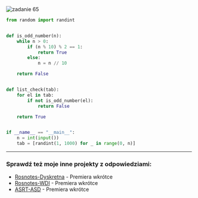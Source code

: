 <picture>
  <source srcset="../../srt/zbior_zadan/65.png" media="(prefers-color-scheme: light)">
  <source srcset="../../srt/zbior_zadan/black_65.png" media="(prefers-color-scheme: dark)">
  <img src="../../srt/zbior_zadan/black_65.png" alt="zadanie 65">
</picture>

```python
from random import randint


def is_odd_number(n):
    while n > 0:
        if (n % 10) % 2 == 1:
            return True
        else:
            n = n // 10

    return False


def list_check(tab):
    for el in tab:
        if not is_odd_number(el):
            return False

    return True


if __name__ == "__main__":
    n = int(input())
    tab = [randint(1, 1000) for _ in range(0, n)]

```

---
### Sprawdź też moje inne projekty z odpowiedziami:
- [Rosnotes-Dyskretna](https://github.com/kamilGie/Rosnotes-Dyskretna) - Premiera wkrótce
- [Rosnotes-WDI](https://github.com/kamilGie/Rosnotes-WDI) - Premiera wkrótce
- [ASRT-ASD](https://github.com/kamilGie/Rosnotes-Dyskretna) - Premiera wkrótce
